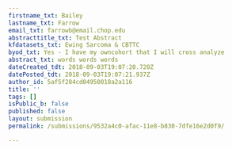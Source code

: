```yaml
---
firstname_txt: Bailey
lastname_txt: Farrow
email_txt: farrowb@email.chop.edu
abstracttitle_txt: Test Abstract
kfdatasets_txt: Ewing Sarcoma & CBTTC
byod_txt: Yes - I have my owncohort that I will cross analyze
abstract_txt: words words words
dateCreated_tdt: 2018-09-03T19:07:20.720Z
datePosted_tdt: 2018-09-03T19:07:21.937Z
author_id: 5af5f284cd04950018a2a116
title: ''
tags: []
isPublic_b: false
published: false
layout: submission
permalink: /submissions/9532a4c0-afac-11e8-b830-7dfe16e2d0f9/

---
```



